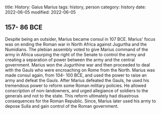 title: History: Gaius Marius
tags: history, person
category: history
date: 2022-06-05
modified: 2022-06-05


 157-
86 BCE
-
Despite being an outsider, Marius
became consul in 107 BCE.
 Marius' focus was on ending the
Roman war in North Africa against Jugurtha and the Numidians. The
plebian assembly voted to give Marius command of the army in Africa
usurping the right of the Senate to control the army and creating a
separation of power between the army and the central government.
Marius won the Jugurthine war and then proceeded to deal with the
Gauls who were encroaching on Rome from the North. Marius was made
consul again, from 104-
100 BCE,
 and used the power to raise
an army and defeat the Gauls. After Marius defeated the Gauls, he used his
tremendous power to reform some Roman military policies. He allowed
conscription of non-landowners, and urged allegiance of soldiers to the
generals and not to the state. This reform ultimately had disastrous
consequences for the Roman Republic. Since, Marius later used his
army to depose Sulla and gain control of the Roman government.




